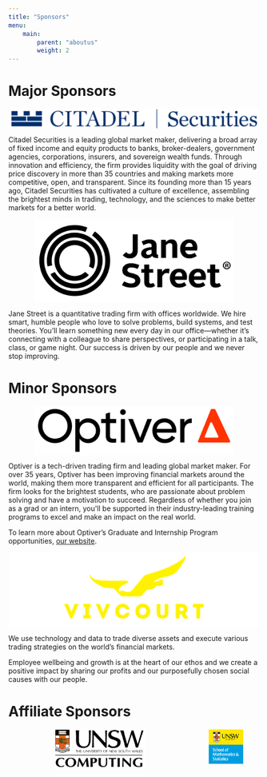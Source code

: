 ```yaml
---
title: "Sponsors"
menu: 
    main:
        parent: "aboutus"
        weight: 2
---
```


<style type="text/css">
img {
    display: block;
    margin: auto;
}
</style>

# Major Sponsors

<img src="citadel_securities_logo.png" style="width: 700px;"/>

Citadel Securities is a leading global market maker, delivering a broad array of fixed income and equity products to banks, broker-dealers, government agencies, corporations, insurers, and sovereign wealth funds. Through innovation and efficiency, the firm provides liquidity with the goal of driving price discovery in more than 35 countries and making markets more competitive, open, and transparent. Since its founding more than 15 years ago, Citadel Securities has cultivated a culture of excellence, assembling the brightest minds in trading, technology, and the sciences to make better markets for a better world.

<img src="jane_street_logo.png" style="width: 400px;"/>

Jane Street is a quantitative trading firm with offices worldwide. We hire smart, humble people who love to solve problems, build systems, and test theories. You’ll learn something new every day in our office—whether it’s connecting with a colleague to share perspectives, or participating in a talk, class, or game night. Our success is driven by our people and we never stop improving.

# Minor Sponsors

<img src="optiver_logo.png" style="width: 400px;"/>

Optiver is a tech-driven trading firm and leading global market maker. For over 35 years, Optiver has been improving financial markets around the world, making them more transparent and efficient for all participants. The firm looks for the brightest students, who are passionate about problem solving and have a motivation to succeed. Regardless of whether you join as a grad or an intern, you'll be supported in their industry-leading training programs to excel and make an impact on the real world.

To learn more about Optiver’s Graduate and Internship Program opportunities, [our website](https://optiver.com/working-at-optiver/graduate-and-student/).

<img src="vivcourt_logo.png" style="height: 150px; width: 500px; object-fit: cover;"/>

We use technology and data to trade diverse assets and execute various trading strategies on the world’s financial markets.

Employee wellbeing and growth is at the heart of our ethos and we create a positive impact by sharing our profits and our purposefully chosen social causes with our people.

# Affiliate Sponsors

<div style="display: flex; justify-content: center;">
    <div>
        <img src="unsw_computing_logo.png" style="width: 50%; margin: auto;"/>
    </div>
    <div>
        <img src="unsw_maths_logo.png" style="width: 50%; margin: auto;"/>
    </div>
</div>
